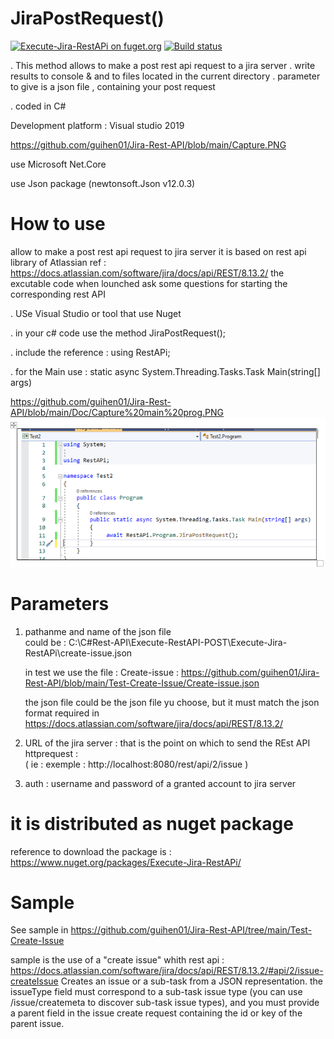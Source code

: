 # JiraPostRequest()

[![Execute-Jira-RestAPi on fuget.org](https://www.fuget.org/packages/Execute-Jira-RestAPi/badge.svg)](https://www.fuget.org/packages/Execute-Jira-RestAPi)
[![Build status](https://ci.appveyor.com/api/projects/status/hu142cfpup350p1s?svg=true)](https://ci.appveyor.com/project/guihen01/jira-rest-api)

. This method allows to make a post rest api request to a jira server
. write results to console & and to files located in the current directory
. parameter to give is a json file , containing your post request

. coded in C#

Development platform : Visual studio 2019 

https://github.com/guihen01/Jira-Rest-API/blob/main/Capture.PNG

use Microsoft Net.Core 

use Json package (newtonsoft.Json v12.0.3)

# How to use
allow to make a post rest api request to jira server 
it is based on rest api library of Atlassian 
ref : https://docs.atlassian.com/software/jira/docs/api/REST/8.13.2/
the excutable code when lounched ask some questions for starting the corresponding rest API

. USe Visual Studio or tool that use Nuget

. in your c# code use the method JiraPostRequest();

. include the reference : using RestAPi;

. for the Main use : static async System.Threading.Tasks.Task Main(string[] args)

https://github.com/guihen01/Jira-Rest-API/blob/main/Doc/Capture%20main%20prog.PNG
![alt text](https://github.com/guihen01/Jira-Rest-API/blob/main/Doc/Capture%20main%20prog.PNG "Logo Title Text 1")

# Parameters 
1) pathanme and name of the json file   
   could be :  C:\C#Rest-API\Execute-RestAPI-POST\Execute-Jira-RestAPi\create-issue.json
   
   in test we use the file : Create-issue : https://github.com/guihen01/Jira-Rest-API/blob/main/Test-Create-Issue/Create-issue.json
   
   the json file could be the json file yu choose, 
   but it must match the json format required in https://docs.atlassian.com/software/jira/docs/api/REST/8.13.2/
   
2) URL of the jira server : that is the point on which to send the REst API httprequest :  
  ( ie : exemple : http://localhost:8080/rest/api/2/issue )
  
3) auth : username and password of a granted account to jira server

# it is distributed as nuget package 
reference to download the package is : 
https://www.nuget.org/packages/Execute-Jira-RestAPi/

# Sample
See sample in https://github.com/guihen01/Jira-Rest-API/tree/main/Test-Create-Issue

sample is the use of a "create issue" whith rest api : https://docs.atlassian.com/software/jira/docs/api/REST/8.13.2/#api/2/issue-createIssue
Creates an issue or a sub-task from a JSON representation.
the issueType field must correspond to a sub-task issue type (you can use /issue/createmeta to discover sub-task issue types), and
you must provide a parent field in the issue create request containing the id or key of the parent issue.

